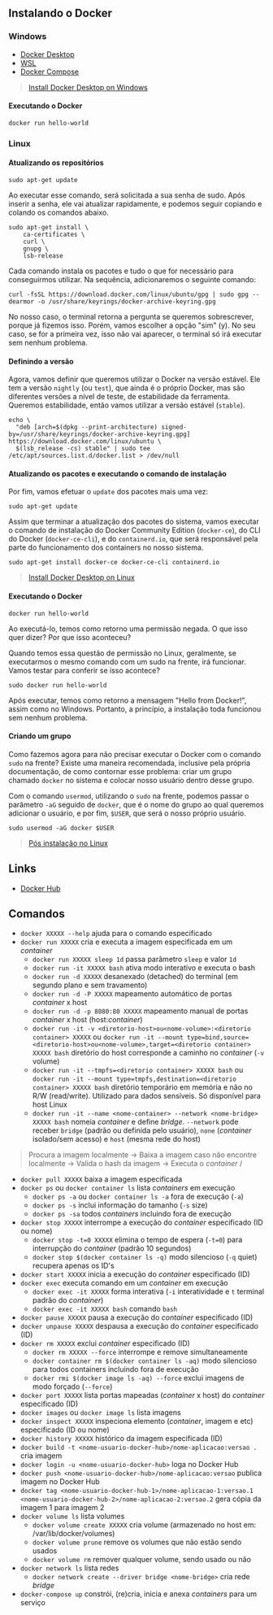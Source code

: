 ## Instalando o Docker

### Windows

- [Docker Desktop](https://docs.docker.com/desktop/install/windows-install/)
- [WSL](https://learn.microsoft.com/pt-br/windows/wsl/install)
- [Docker Compose](https://docs.docker.com/compose/install/)

> [Install Docker Desktop on Windows](https://docs.docker.com/desktop/install/windows-install/)

#### Executando o Docker

```
docker run hello-world
```

### Linux

#### Atualizando os repositórios

```
sudo apt-get update
```

Ao executar esse comando, será solicitada a sua senha de sudo. Após inserir a senha, ele vai atualizar rapidamente, e podemos seguir copiando e colando os comandos abaixo.

```
sudo apt-get install \
    ca-certificates \
    curl \
    gnupg \
    lsb-release
```

Cada comando instala os pacotes e tudo o que for necessário para conseguirmos utilizar. Na sequência, adicionaremos o seguinte comando:

```
curl -fsSL https://download.docker.com/linux/ubuntu/gpg | sudo gpg --dearmor -o /usr/share/keyrings/docker-archive-keyring.gpg
```

No nosso caso, o terminal retorna a pergunta se queremos sobrescrever, porque já fizemos isso. Porém, vamos escolher a opção "sim" (y). No seu caso, se for a primeira vez, isso não vai aparecer, o terminal só irá executar sem nenhum problema.

#### Definindo a versão

Agora, vamos definir que queremos utilizar o Docker na versão estável. Ele tem a versão `nightly` (ou `test`), que ainda é o próprio Docker, mas são diferentes versões a nível de teste, de estabilidade da ferramenta. Queremos estabilidade, então vamos utilizar a versão estável (`stable`).

```
echo \
  "deb [arch=$(dpkg --print-architecture) signed-by=/usr/share/keyrings/docker-archive-keyring.gpg] https://download.docker.com/linux/ubuntu \
  $(lsb_release -cs) stable" | sudo tee /etc/apt/sources.list.d/docker.list > /dev/null
```

#### Atualizando os pacotes e executando o comando de instalação

Por fim, vamos efetuar o `update` dos pacotes mais uma vez:

```
sudo apt-get update
```

Assim que terminar a atualização dos pacotes do sistema, vamos executar o comando de instalação do Docker Community Edition (`docker-ce`), do CLI do Docker (`docker-ce-cli`), e do `containerd.io`, que será responsável pela parte do funcionamento dos containers no nosso sistema.

```
sudo apt-get install docker-ce docker-ce-cli containerd.io
```

> [Install Docker Desktop on Linux](https://docs.docker.com/desktop/install/linux-install/)

#### Executando o Docker

```
docker run hello-world
```

Ao executá-lo, temos como retorno uma permissão negada. O que isso quer dizer? Por que isso aconteceu?

Quando temos essa questão de permissão no Linux, geralmente, se executarmos o mesmo comando com um sudo na frente, irá funcionar. Vamos testar para conferir se isso acontece?

```
sudo docker run hello-world
```

Após executar, temos como retorno a mensagem "Hello from Docker!", assim como no Windows. Portanto, a princípio, a instalação toda funcionou sem nenhum problema.

#### Criando um grupo

Como fazemos agora para não precisar executar o Docker com o comando `sudo` na frente? Existe uma maneira recomendada, inclusive pela própria documentação, de como contornar esse problema: criar um grupo chamado `docker` no sistema e colocar nosso usuário dentro desse grupo.

Com o comando `usermod`, utilizando o `sudo` na frente, podemos passar o parâmetro `-aG` seguido de `docker`, que é o nome do grupo ao qual queremos adicionar o usuário, e por fim, `$USER`, que será o nosso próprio usuário.

```
sudo usermod -aG docker $USER
```

> [Pós instalação no Linux](https://docs.docker.com/engine/install/linux-postinstall/)

## Links

- [Docker Hub](https://hub.docker.com/)

## Comandos

- `docker XXXXX --help` ajuda para o comando especificado
- `docker run XXXXX` cria e executa a imagem especificada em um _container_
    - `docker run XXXXX sleep 1d` passa parâmetro `sleep` e valor `1d`
    - `docker run -it XXXXX bash` ativa modo interativo e executa o bash
    - `docker run -d XXXXX` desanexado (detached) do terminal (em segundo plano e sem travamento)
    - `docker run -d -P XXXXX` mapeamento automático de portas _container_ x host
    - `docker run -d -p 8080:80 XXXXX` mapeamento manual de portas _container_ x host (host:_container_)
    - `docker run -it -v <diretorio-host>ou<nome-volume>:<diretorio container> XXXXX` ou `docker run -it --mount type=bind,source=<diretorio-host>ou<nome-volume>,target=<diretorio container> XXXXX bash` diretório do host corresponde a caminho no _container_ (`-v` volume)
    - `docker run -it --tmpfs=<diretorio container> XXXXX bash` ou `docker run -it --mount type=tmpfs,destination=<diretorio container> XXXXX bash` diretório temporário em memória e não no R/W (read/write). Utilizado para dados sensíveis. Só disponível para host Linux
    - `docker run -it --name <nome-container> --network <nome-bridge> XXXXX bash` nomeia _container_ e define _bridge_. `--network` pode receber `bridge` (padrão ou definida pelo usuário), `none` (_container_ isolado/sem acesso) e `host` (mesma rede do host)
> Procura a imagem localmente -> Baixa a imagem caso não encontre localmente -> Valida o hash da imagem -> Executa o _container_ /    
- `docker pull XXXXX` baixa a imagem especificada
- `docker ps` ou `docker container ls` lista _containers_ em execução
    - `docker ps -a` ou `docker container ls -a` fora de execução (`-a`)
    - `docker ps -s` inclui informação do tamanho (`-s` size)
    - `docker ps -sa` todos _containers_ incluindo fora de execução
- `docker stop XXXXX` interrompe a execução do _container_ especificado (ID ou nome)
    - `docker stop -t=0 XXXXX` elimina o tempo de espera (`-t=0`) para interrupção do _container_ (padrão 10 segundos)
    - `docker stop $(docker container ls -q)` modo silencioso (`-q` quiet) recupera apenas os ID's
- `docker start XXXXX` inicia a execução do _container_ especificado (ID)
- `docker exec` executa comando em um _container_ em execução
    - `docker exec -it XXXXX` forma interativa (`-i` interatividade e `t` terminal padrão do _container_)
    - `docker exec -it XXXXX bash` comando `bash`
- `docker pause XXXXX` pausa a execução do _container_ especificado (ID)
- `docker unpause XXXXX` despausa a execução do _container_ especificado (ID)
- `docker rm XXXXX` exclui _container_ especificado (ID)
    - `docker rm XXXXX --force` interrompe e remove simultaneamente
    - `docker container rm $(docker container ls -aq)` modo silencioso para todos containers incluindo fora de execução
    - `docker rmi $(docker image ls -aq) --force` exclui imagens de modo forçado (`--force`)
- `docker port XXXXX` lista portas mapeadas (_container_ x host) do _container_ especificado (ID)
- `docker images` ou `docker image ls` lista imagens
- `docker inspect XXXXX` inspeciona elemento (_container_, imagem e etc) especificado (ID ou nome)
- `docker history XXXXX` histórico da imagem especificada (ID)
- `docker build -t <nome-usuario-docker-hub>/nome-aplicacao:versao .` cria imagem
- `docker login -u <nome-usuario-docker-hub>` loga no Docker Hub
- `docker push <nome-usuario-docker-hub>/nome-aplicacao:versao` publica imagem no Docker Hub
- `docker tag <nome-usuario-docker-hub-1>/nome-aplicacao-1:versao.1 <nome-usuario-docker-hub-2>/nome-aplicacao-2:versao.2` gera cópia da imagem 1 para imagem 2
- `docker volume ls` lista volumes
    - `docker volume create XXXXX` cria volume (armazenado no host em: /var/lib/docker/volumes)
    - `docker volume prune` remove os volumes que não estão sendo usados
    - `docker volume rm` remover qualquer volume, sendo usado ou não
- `docker network ls` lista redes
    - `docker network create --driver bridge <nome-bridge>` cria rede _bridge_
- `docker-compose up` constrói, (re)cria, inicia e anexa _containers_ para um serviço